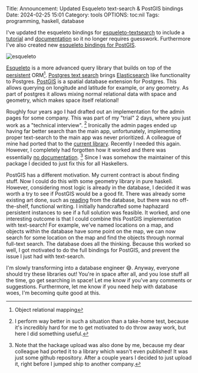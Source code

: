 Title: Announcement: Updated Esqueleto text-search & PostGIS bindings
Date: 2024-02-25 15:01
Category: tools
OPTIONS: toc:nil
Tags: programming, haskell, database

I've updated the esqueleto bindings for
[esqueleto-textsearch](https://hackage.haskell.org/package/esqueleto-textsearch) to include a [tutorial](https://hackage.haskell.org/package/esqueleto-textsearch#tutorial) and
[documentation](https://hackage.haskell.org/package/esqueleto-textsearch-1.1.4/docs/Database-Esqueleto-TextSearch.html) so it no longer requires
guesswork.
Furthermore I've also created new [esqueleto bindings for PostGIS](https://hackage.haskell.org/package/esqueleto-postgis).

![esqueleto](/images/2024/esqueleto.webp)

[Esqueleto](https://hackage.haskell.org/package/esqueleto) 
is a more advanced query library that builds on top of the [persistent](https://hackage.haskell.org/package/persistent) ORM[^object-relational].
[Postgres text search](https://rachbelaid.com/postgres-full-text-search-is-good-enough/) brings [Elasticsearch](https://en.wikipedia.org/wiki/Elasticsearch) like functionality to Postgres.
[PostGIS](https://postgis.net/) is a spatial database extension for Postgres.
This allows querying on longitude and latitude for example, or any geometry.
As part of postgres it allows mixing normal relational data with space and geometry, 
which makes space itself relational!

Roughly four years ago I had drafted out an implementation for the admin pages for some company.
This was part of my "trial" 2 days, where you just work as a "technical interview". [^great-for-me]
Ironically the admin pages ended up having far better search than the main app,
unfortunately, implementing proper text-search to the main app was never prioritized.
A colleague of mine had ported that to the [current library](https://hackage.haskell.org/package/esqueleto-textsearch).
Recently I needed this again.
However, I completely had forgotten how it worked and there was essentially [no documentation](https://hackage.haskell.org/package/esqueleto-textsearch-1.0.0.3/docs/Database-Esqueleto-TextSearch-Language.html). [^hackage-upload]
Since I was somehow the maintainer of this package I decided to just fix this for all Haskellers.

PostGIS has a different motivation.
My current contract is about finding stuff.
Now I could do this with some geometry library in pure haskell. 
However, considering most logic is already in the database, 
I decided it was worth a try to see if PostGIS would be a good fit.
There was already some existing art done, such as [reading](https://hackage.haskell.org/package/wkt-geom-0.0.12/docs/Data-Ewkb.html#v:parseHexByteString) from the database,
but there was no off-the-shelf, functional writing.
I initially handcrafted some haphazard persistent instances to see if a full solution was feasible.
It worked, and one interesting outcome is that I could combine this PostGIS implementation with text-search!
For example, we've named locations on a map, 
and objects within the database have some point on the map,
we can now search for some location on the map and find the objects through normal full-text search.
The database does all the thinking.
Because this worked so well, I got motivated to do the full bindings for PostGIS, 
and prevent the issue I just had with text-search.

I'm slowly transforming into a database engineer 😅.
Anyway, everyone should try these libraries out! 
You're in space after all, and you lose stuff all the time, go get searching in space!
Let me know if you've any comments or suggestions.
Furthermore, let me know if you need help with database woes, I'm becoming quite good at this.

[^great-for-me]: I perform way better in such a situation than a take-home test, because it's incredibly hard for me to get motivated to do throw away work, but here I did something useful.
[^hackage-upload]: Note that the hackage upload was also done by me, because my dear colleague had ported it to a library which wasn't even published! It was just some github repository. After a couple years I decided to just upload it, right before I jumped ship to another company.

[^object-relational]: Object relational mapping
